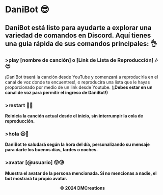 # DaniBot 😎


## DaniBot está listo para ayudarte a explorar una variedad de comandos en Discord. Aquí tienes una guía rápida de sus comandos principales: 👌

### >play [nombre de canción] o [Link de Lista de Reproducción] 🎶😍
¡DaniBot traerá la canción desde YouTube y comenzará a reproducirla en el canal de voz donde te encuentres!, o reproducira una lista que le hayas proporcionado por medio de un link desde Youtube. (<b>¡Debes estar en un canal de voz para permitir el ingreso de DaniBot!<b/>)

### >restart 💖😉
Reinicia la canción actual desde el inicio, sin interrumpir la cola de reproducción.

### >hola 😃👀
DaniBot te saludará según la hora del día, personalizando su mensaje para darte los buenos días, tardes o noches.

### >avatar [@usuario] 😜😘
Muestra el avatar de la persona mencionada. Si no mencionas a nadie, el bot mostrará tu propio avatar.

<p align="center"> &copy; 2024 DMCreations <p/>
